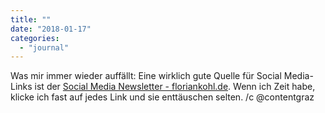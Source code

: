 ```yaml
---
title: ""
date: "2018-01-17"
categories: 
  - "journal"
---
```


Was mir immer wieder auffällt: Eine wirklich gute Quelle für Social Media-Links ist der [Social Media Newsletter - floriankohl.de](https://floriankohl.de/socialmedianewsletter/). Wenn ich Zeit habe, klicke ich fast auf jedes Link und sie enttäuschen selten. /c @contentgraz
